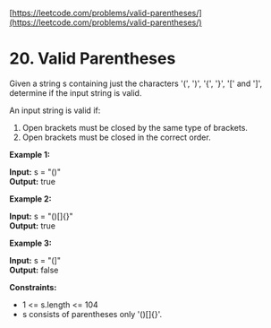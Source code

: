 [https://leetcode.com/problems/valid-parentheses/](https://leetcode.com/problems/valid-parentheses/)

# 20. Valid Parentheses

Given a string s containing just the characters '(', ')', '{', '}', '[' and ']', determine if the input string is valid.

An input string is valid if:

1. Open brackets must be closed by the same type of brackets.
2. Open brackets must be closed in the correct order.
 

**Example 1:**

**Input:** s = "()"  
**Output:** true

**Example 2:**

**Input:** s = "()[]{}"  
**Output:** true

**Example 3:**

**Input:** s = "(]"  
**Output:** false
 

**Constraints:**

- 1 <= s.length <= 104
- s consists of parentheses only '()[]{}'.